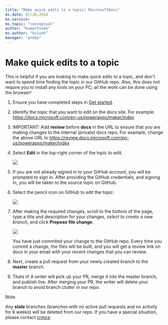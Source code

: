 ```yaml
---
title: "Make quick edits to a topic| MicrosoftDocs"
ms.date: 07/26/2018
ms.service: 
ms.topic: "conceptual"
author: "KumarVivek"
ms.author: "kvivek"
manager: "annbe"
---
```


# Make quick edits to a topic

This is helpful if you are looking to make quick edits to a topic, and don't want to spend time finding the topic in our GitHub repo. Also, this does not require you to install any tools on your PC; all the work can be done using the browser! 

1. Ensure you have completed steps in [Get started](get-started.md).
 
2. Identify the topic that you want to edit on the docs site. For example:
    <https://docs.microsoft.com/en-us/powerapps/maker/index>

2.  IMPORTANT: Add **review** before **docs** in the URL to ensure that you are making
    changes to the internal (private) docs repo. For example, change the above
    URL to <https://review.docs.microsoft.com/en-us/powerapps/maker/index>

3.  Select **Edit** in the top-right corner of the topic to edit.  
    

    ![](media/quick-edits-01.png)

4.  If you are not already signed in to your GitHub account, you will be
    prompted to sign in. After providing the GitHub credentials, and signing in,
    you will be taken to the source topic on GitHub.

5.  Select the pencil icon on GitHub to edit the topic:  
    

    ![](media/quick-edits-02.png)

6.  After making the required changes, scroll to the bottom of the page, type a
    title and description for your changes, *select to create a new branch*, and
    click **Propose file change**.     

    ![](media/quick-edits-03.png)
    
    You have just commited your change to the GitHub repo. Every time you commit a change, the files will be built, and you will get a
review link on docs in your email with your recent changes that you can review.

7.  Next, create a pull request from
    your newly created branch to the **master** branch.

8.  Thats it! A writer will pick up your PR, merge it into the master branch, and publish live. After merging your PR, the writer will delete your branch to avoid branch clutter in our repo.

> [!NOTE]
> Any **stale** branches (branches with no active pull requests and no activity for 8 weeks) will be deleted from our repo. If you have a special situation, please contact [crmce](mailto:crmce@microsoft.com).
